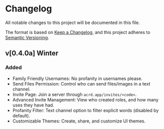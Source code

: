 # Changelog

All notable changes to this project will be documented in this file.

The format is based on [Keep a Changelog](https://keepachangelog.com/en/1.0.0/),
and this project adheres to [Semantic Versioning](https://semver.org/spec/v2.0.0.html).

## v[0.4.0a] Winter

### Added

- Family Friendly Usernames: No profanity in usernames please.
- Send Files Permission: Control who can send files/images in a text channel.
- Invite Page: Join a server through `acrd.app/invites/<code>`.
- Advanced Invite Management: View who created roles, and how many uses they have had.
- Profanity Filter: Text channel option to filter explicit words (disabled by default).
- Customizable Themes: Create, share, and customize UI themes.
